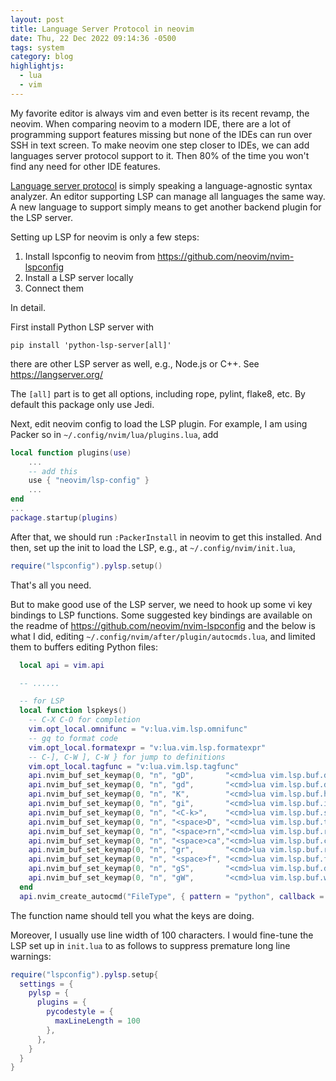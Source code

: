 ```yaml
---
layout: post
title: Language Server Protocol in neovim
date: Thu, 22 Dec 2022 09:14:36 -0500
tags: system
category: blog
highlightjs:
  - lua
  - vim
---
```


My favorite editor is always vim and even better is its recent revamp, the
neovim. When comparing neovim to a modern IDE, there are a lot of programming
support features missing but none of the IDEs can run over SSH in text screen.
To make neovim one step closer to IDEs, we can add languages server protocol
support to it. Then 80% of the time you won't find any need for other IDE
features.

[Language server protocol](https://langserver.org/) is simply speaking a
language-agnostic syntax analyzer. An editor supporting LSP can manage all
languages the same way. A new language to support simply means to get another
backend plugin for the LSP server.

Setting up LSP for neovim is only a few steps:

1. Install lspconfig to neovim from https://github.com/neovim/nvim-lspconfig
2. Install a LSP server locally
3. Connect them

In detail.

First install Python LSP server with

    pip install 'python-lsp-server[all]'

there are other LSP server as well, e.g., Node.js or C++. See https://langserver.org/

The `[all]` part is to get all options, including rope, pylint, flake8, etc. By
default this package only use Jedi.

Next, edit neovim config to load the LSP plugin. For example, I am using Packer
so in `~/.config/nvim/lua/plugins.lua`, add

```lua
local function plugins(use)
    ...
    -- add this
    use { "neovim/lsp-config" }
    ...
end
...
package.startup(plugins)
```

After that, we should run `:PackerInstall` in neovim to get this installed. And then, set up the init to load the LSP, e.g., at `~/.config/nvim/init.lua`,

```lua
require("lspconfig").pylsp.setup()
```

That's all you need.

But to make good use of the LSP server, we need to hook up some vi key bindings
to LSP functions. Some suggested key bindings are available on the readme of
<https://github.com/neovim/nvim-lspconfig> and the below is what I did, editing
`~/.config/nvim/after/plugin/autocmds.lua`, and limited them to buffers editing
Python files:

```lua
  local api = vim.api

  -- ......

  -- for LSP
  local function lspkeys()
    -- C-X C-O for completion
    vim.opt_local.omnifunc = "v:lua.vim.lsp.omnifunc"
    -- gq to format code
    vim.opt_local.formatexpr = "v:lua.vim.lsp.formatexpr"
    -- C-], C-W ], C-W } for jump to definitions
    vim.opt_local.tagfunc = "v:lua.vim.lsp.tagfunc"
    api.nvim_buf_set_keymap(0, "n", "gD",       "<cmd>lua vim.lsp.buf.declaration()<CR>",     { silent = true })
    api.nvim_buf_set_keymap(0, "n", "gd",       "<cmd>lua vim.lsp.buf.definition()<CR>",      { silent = true })
    api.nvim_buf_set_keymap(0, "n", "K",        "<cmd>lua vim.lsp.buf.hover()<CR>",           { silent = true })
    api.nvim_buf_set_keymap(0, "n", "gi",       "<cmd>lua vim.lsp.buf.implementation()<CR>",  { silent = true })
    api.nvim_buf_set_keymap(0, "n", "<C-k>",    "<cmd>lua vim.lsp.buf.signature_help()<CR>",  { silent = true })
    api.nvim_buf_set_keymap(0, "n", "<space>D", "<cmd>lua vim.lsp.buf.type_definition()<CR>", { silent = true })
    api.nvim_buf_set_keymap(0, "n", "<space>rn","<cmd>lua vim.lsp.buf.rename()<CR>",          { silent = true })
    api.nvim_buf_set_keymap(0, "n", "<space>ca","<cmd>lua vim.lsp.buf.code_action()<CR>",     { silent = true })
    api.nvim_buf_set_keymap(0, "n", "gr",       "<cmd>lua vim.lsp.buf.references()<CR>",      { silent = true })
    api.nvim_buf_set_keymap(0, "n", "<space>f", "<cmd>lua vim.lsp.buf.format({async=true})<CR>", { silent = true })
    api.nvim_buf_set_keymap(0, "n", "gS",       "<cmd>lua vim.lsp.buf.document_symbol()<CR>", { silent = true })
    api.nvim_buf_set_keymap(0, "n", "gW",       "<cmd>lua vim.lsp.buf.workspace_symbol()<CR>",{ silent = true })
  end
  api.nvim_create_autocmd("FileType", { pattern = "python", callback = lspkeys })
```

The function name should tell you what the keys are doing.

Moreover, I usually use line width of 100 characters. I would fine-tune the LSP
set up in `init.lua` to as follows to suppress premature long line warnings:

```lua
require("lspconfig").pylsp.setup{
  settings = {
    pylsp = {
      plugins = {
        pycodestyle = {
          maxLineLength = 100
        },
      },
    }
  }
}
```
